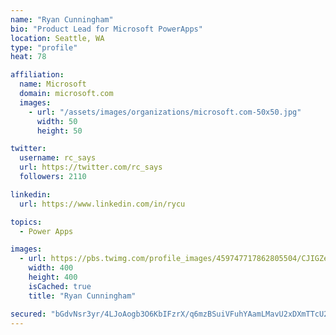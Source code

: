```yaml
---
name: "Ryan Cunningham"
bio: "Product Lead for Microsoft PowerApps"
location: Seattle, WA
type: "profile"
heat: 78

affiliation:
  name: Microsoft
  domain: microsoft.com
  images:
    - url: "/assets/images/organizations/microsoft.com-50x50.jpg"
      width: 50
      height: 50

twitter:
  username: rc_says
  url: https://twitter.com/rc_says
  followers: 2110

linkedin:
  url: https://www.linkedin.com/in/rycu

topics:
  - Power Apps

images:
  - url: https://pbs.twimg.com/profile_images/459747717862805504/CJIGZejd_400x400.png
    width: 400
    height: 400
    isCached: true
    title: "Ryan Cunningham"

secured: "bGdvNsr3yr/4LJoAogb3O6KbIFzrX/q6mzBSuiVFuhYAamLMavU2xDXmTTcU2W99vxnnI3L0oRhxKUGejlzIi8ZdByQdFMcafu1hnj2fW/1clZ3ZX7iGXpmYLkYN1AXc7v3M0hOeBdikfAI3k8rBqrdlL/p4fNl6NkivlsuAuNANmoXrB2GxHEBvjr5MkG3u122+gI0rosQY4BKBi/H2i5xv472fSDduUZKUXIopYpXejs3RiDCVzJjiuKTTgh4cok2MY5LTqb0ZfUMWkI+yiiYpQUoEo7/dLKwbZiIOanqkT3t4N2C0n79LO/wfAsqq0g0aFuBE20MBlhz+WllZzb0Z+xAb1BNlLU5W9olCKmVubSIR4AuK5n7Fyhy0TwOny6pKj8vzceaqbQ1fRcrBl1FhfVGr9OHzwyXVzuefXCA=;Om86pnz8D9ZAai/GmKwr2w=="
---
```



